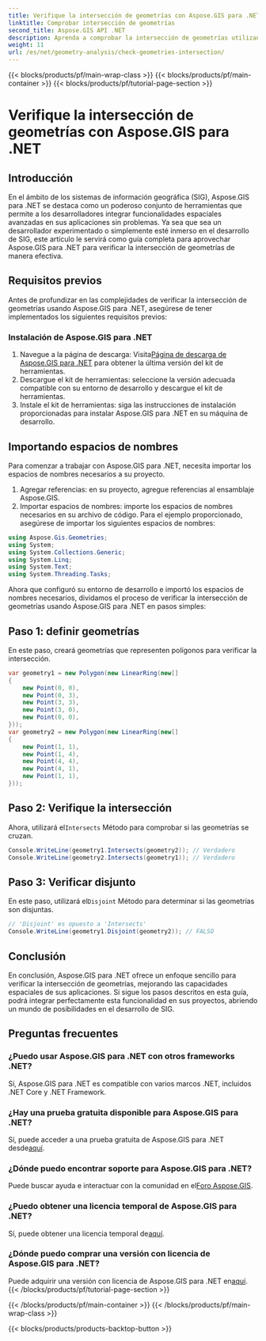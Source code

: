 ```yaml
---
title: Verifique la intersección de geometrías con Aspose.GIS para .NET
linktitle: Comprobar intersección de geometrías
second_title: Aspose.GIS API .NET
description: Aprenda a comprobar la intersección de geometrías utilizando Aspose.GIS para .NET con una guía paso a paso. Mejore su desarrollo SIG sin esfuerzo.
weight: 11
url: /es/net/geometry-analysis/check-geometries-intersection/
---
```


{{< blocks/products/pf/main-wrap-class >}}
{{< blocks/products/pf/main-container >}}
{{< blocks/products/pf/tutorial-page-section >}}

# Verifique la intersección de geometrías con Aspose.GIS para .NET

## Introducción
En el ámbito de los sistemas de información geográfica (SIG), Aspose.GIS para .NET se destaca como un poderoso conjunto de herramientas que permite a los desarrolladores integrar funcionalidades espaciales avanzadas en sus aplicaciones sin problemas. Ya sea que sea un desarrollador experimentado o simplemente esté inmerso en el desarrollo de SIG, este artículo le servirá como guía completa para aprovechar Aspose.GIS para .NET para verificar la intersección de geometrías de manera efectiva.
## Requisitos previos
Antes de profundizar en las complejidades de verificar la intersección de geometrías usando Aspose.GIS para .NET, asegúrese de tener implementados los siguientes requisitos previos:
### Instalación de Aspose.GIS para .NET
1.  Navegue a la página de descarga: Visita[Página de descarga de Aspose.GIS para .NET](https://releases.aspose.com/gis/net/) para obtener la última versión del kit de herramientas.
2. Descargue el kit de herramientas: seleccione la versión adecuada compatible con su entorno de desarrollo y descargue el kit de herramientas.
3. Instale el kit de herramientas: siga las instrucciones de instalación proporcionadas para instalar Aspose.GIS para .NET en su máquina de desarrollo.

## Importando espacios de nombres
Para comenzar a trabajar con Aspose.GIS para .NET, necesita importar los espacios de nombres necesarios a su proyecto.
1. Agregar referencias: en su proyecto, agregue referencias al ensamblaje Aspose.GIS.
2. Importar espacios de nombres: importe los espacios de nombres necesarios en su archivo de código. Para el ejemplo proporcionado, asegúrese de importar los siguientes espacios de nombres:
```csharp
using Aspose.Gis.Geometries;
using System;
using System.Collections.Generic;
using System.Linq;
using System.Text;
using System.Threading.Tasks;
```

Ahora que configuró su entorno de desarrollo e importó los espacios de nombres necesarios, dividamos el proceso de verificar la intersección de geometrías usando Aspose.GIS para .NET en pasos simples:
## Paso 1: definir geometrías
En este paso, creará geometrías que representen polígonos para verificar la intersección.
```csharp
var geometry1 = new Polygon(new LinearRing(new[]
{
    new Point(0, 0),
    new Point(0, 3),
    new Point(3, 3),
    new Point(3, 0),
    new Point(0, 0),
}));
var geometry2 = new Polygon(new LinearRing(new[]
{
    new Point(1, 1),
    new Point(1, 4),
    new Point(4, 4),
    new Point(4, 1),
    new Point(1, 1),
}));
```
## Paso 2: Verifique la intersección
 Ahora, utilizará el`Intersects` Método para comprobar si las geometrías se cruzan.
```csharp
Console.WriteLine(geometry1.Intersects(geometry2)); // Verdadero
Console.WriteLine(geometry2.Intersects(geometry1)); // Verdadero
```
## Paso 3: Verificar disjunto
 En este paso, utilizará el`Disjoint` Método para determinar si las geometrías son disjuntas.
```csharp
// 'Disjoint' es opuesto a 'Intersects'
Console.WriteLine(geometry1.Disjoint(geometry2)); // FALSO
```

## Conclusión
En conclusión, Aspose.GIS para .NET ofrece un enfoque sencillo para verificar la intersección de geometrías, mejorando las capacidades espaciales de sus aplicaciones. Si sigue los pasos descritos en esta guía, podrá integrar perfectamente esta funcionalidad en sus proyectos, abriendo un mundo de posibilidades en el desarrollo de SIG.
## Preguntas frecuentes
### ¿Puedo usar Aspose.GIS para .NET con otros frameworks .NET?
Sí, Aspose.GIS para .NET es compatible con varios marcos .NET, incluidos .NET Core y .NET Framework.
### ¿Hay una prueba gratuita disponible para Aspose.GIS para .NET?
 Sí, puede acceder a una prueba gratuita de Aspose.GIS para .NET desde[aquí](https://releases.aspose.com/).
### ¿Dónde puedo encontrar soporte para Aspose.GIS para .NET?
 Puede buscar ayuda e interactuar con la comunidad en el[Foro Aspose.GIS](https://forum.aspose.com/c/gis/33).
### ¿Puedo obtener una licencia temporal de Aspose.GIS para .NET?
 Sí, puede obtener una licencia temporal de[aquí](https://purchase.aspose.com/temporary-license/).
### ¿Dónde puedo comprar una versión con licencia de Aspose.GIS para .NET?
 Puede adquirir una versión con licencia de Aspose.GIS para .NET en[aquí](https://purchase.aspose.com/buy).
{{< /blocks/products/pf/tutorial-page-section >}}

{{< /blocks/products/pf/main-container >}}
{{< /blocks/products/pf/main-wrap-class >}}

{{< blocks/products/products-backtop-button >}}
